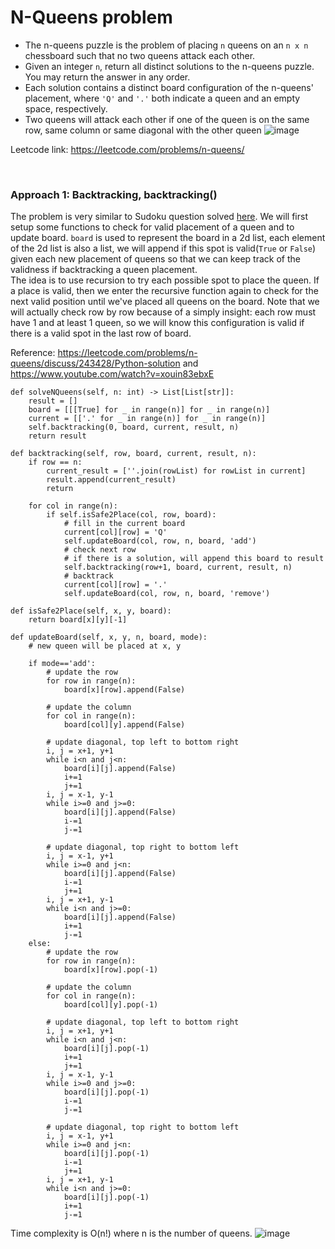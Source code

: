 # N-Queens problem
* The n-queens puzzle is the problem of placing `n` queens on an `n x n` chessboard such that no two queens attack each other.
* Given an integer `n`, return all distinct solutions to the n-queens puzzle. You may return the answer in any order.
* Each solution contains a distinct board configuration of the n-queens' placement, where `'Q'` and `'.'` both indicate a queen and an empty space, respectively.
* Two queens will attack each other if one of the queen is on the same row, same column or same diagonal with the other queen
  ![image](https://user-images.githubusercontent.com/25105806/126275030-771e1037-fb49-4f17-90de-8dc768ef9f3a.png)


Leetcode link: https://leetcode.com/problems/n-queens/

<br />


### Approach 1: Backtracking, backtracking()

The problem is very similar to Sudoku question solved [here](https://github.com/artisan1218/LeetCode-Solution/tree/main/sudokuSolver). We will first setup some functions to check for valid placement of a queen and to update board. `board` is used to represent the board in a 2d list, each element of the 2d list is also a list, we will append if this spot is valid(`True` or `False`) given each new placement of queens so that we can keep track of the validness if backtracking a queen placement.\
The idea is to use recursion to try each possible spot to place the queen. If a place is valid, then we enter the recursive function again to check for the next valid position until we've placed all queens on the board. Note that we will actually check row by row because of a simply insight: each row must have 1 and at least 1 queen, so we will know this configuration is valid if there is a valid spot in the last row of board. 

Reference: https://leetcode.com/problems/n-queens/discuss/243428/Python-solution and https://www.youtube.com/watch?v=xouin83ebxE


```python3
def solveNQueens(self, n: int) -> List[List[str]]:
    result = []
    board = [[[True] for _ in range(n)] for _ in range(n)]
    current = [['.' for _ in range(n)] for _ in range(n)]
    self.backtracking(0, board, current, result, n)
    return result

def backtracking(self, row, board, current, result, n):
    if row == n:
        current_result = [''.join(rowList) for rowList in current]
        result.append(current_result)
        return

    for col in range(n):
        if self.isSafe2Place(col, row, board):
            # fill in the current board
            current[col][row] = 'Q'
            self.updateBoard(col, row, n, board, 'add')
            # check next row
            # if there is a solution, will append this board to result
            self.backtracking(row+1, board, current, result, n)
            # backtrack
            current[col][row] = '.'
            self.updateBoard(col, row, n, board, 'remove')

def isSafe2Place(self, x, y, board):
    return board[x][y][-1]

def updateBoard(self, x, y, n, board, mode):
    # new queen will be placed at x, y

    if mode=='add':
        # update the row
        for row in range(n):
            board[x][row].append(False)

        # update the column
        for col in range(n):
            board[col][y].append(False)

        # update diagonal, top left to bottom right
        i, j = x+1, y+1
        while i<n and j<n:
            board[i][j].append(False)
            i+=1
            j+=1    
        i, j = x-1, y-1
        while i>=0 and j>=0:
            board[i][j].append(False)
            i-=1
            j-=1

        # update diagonal, top right to bottom left
        i, j = x-1, y+1
        while i>=0 and j<n:
            board[i][j].append(False)
            i-=1
            j+=1
        i, j = x+1, y-1
        while i<n and j>=0:
            board[i][j].append(False)
            i+=1
            j-=1      
    else:
        # update the row
        for row in range(n):
            board[x][row].pop(-1)

        # update the column
        for col in range(n):
            board[col][y].pop(-1)

        # update diagonal, top left to bottom right
        i, j = x+1, y+1
        while i<n and j<n:
            board[i][j].pop(-1)
            i+=1
            j+=1    
        i, j = x-1, y-1
        while i>=0 and j>=0:
            board[i][j].pop(-1)
            i-=1
            j-=1

        # update diagonal, top right to bottom left
        i, j = x-1, y+1
        while i>=0 and j<n:
            board[i][j].pop(-1)
            i-=1
            j+=1
        i, j = x+1, y-1
        while i<n and j>=0:
            board[i][j].pop(-1)
            i+=1
            j-=1      
```

Time complexity is O(n!) where n is the number of queens.
![image](https://user-images.githubusercontent.com/25105806/126394168-788ab572-cc4d-4e09-ab15-db86bef07918.png)

